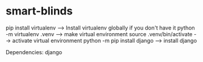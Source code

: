 # smart-blinds

pip install virtualenv --> Install virtualenv globally if you don't have it 
python -m virtualenv .venv --> make virtual environment
source .venv/bin/activate --> activate virtual environment 
python -m pip install django --> install django


Dependencies:
django
